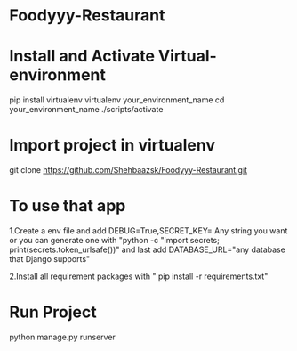 # Foodyyy-Restaurant

# Install and Activate Virtual-environment

 pip install virtualenv
 virtualenv your_environment_name
 cd your_environment_name
./scripts/activate

# Import project in virtualenv
git clone https://github.com/Shehbaazsk/Foodyyy-Restaurant.git

# To use that app
1.Create a env file and add DEBUG=True,SECRET_KEY= Any string you want or you can generate one with "python -c "import secrets; print(secrets.token_urlsafe())"
and last add DATABASE_URL="any database that Django supports"

2.Install all requirement packages with " pip install -r requirements.txt"

# Run Project
python manage.py runserver
